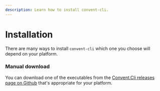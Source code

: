 ```yaml
---
description: Learn how to install convent-cli.
---
```


# Installation

There are many ways to install `convent-cli`  which one you choose will depend on your platform.

### Manual download

You can download one of the executables from the [Convent.Cli releases page on Github](https://github.com/isaac-brown/Convent.Cli/releases) that's appropriate for your platform.


